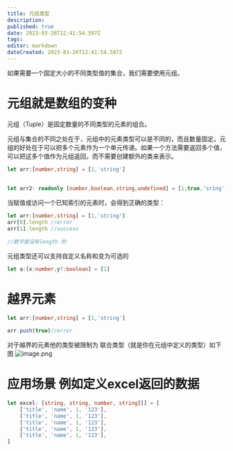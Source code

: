 ```yaml
---
title: 元组类型
description: 
published: true
date: 2023-03-26T12:41:54.597Z
tags: 
editor: markdown
dateCreated: 2023-03-26T12:41:54.597Z
---
```


如果需要一个固定大小的不同类型值的集合，我们需要使用元组。 

# 元组就是数组的变种
元组（Tuple）是固定数量的不同类型的元素的组合。

元组与集合的不同之处在于，元组中的元素类型可以是不同的，而且数量固定。元组的好处在于可以把多个元素作为一个单元传递。如果一个方法需要返回多个值，可以把这多个值作为元组返回，而不需要创建额外的类来表示。

```ts
let arr:[number,string] = [1,'string']
 
 
let arr2: readonly [number,boolean,string,undefined] = [1,true,'sring',undefined]
```
当赋值或访问一个已知索引的元素时，会得到正确的类型：

```ts
let arr:[number,string] = [1,'string']
arr[0].length //error
arr[1].length //success
 
//数字是没有length 的
```
元组类型还可以支持自定义名称和变为可选的

```ts
let a:[x:number,y?:boolean] = [1]
```

# 越界元素
```ts
let arr:[number,string] = [1,'string']
 
arr.push(true)//error
```
对于越界的元素他的类型被限制为 联合类型（就是你在元组中定义的类型）如下图
![image.png](https://raw.githubusercontent.com/cour125822/photo_wi/main/wiki/202303261242912.png)



# 应用场景 例如定义excel返回的数据
```ts
let excel: [string, string, number, string][] = [
    ['title', 'name', 1, '123'],
    ['title', 'name', 1, '123'],
    ['title', 'name', 1, '123'],
    ['title', 'name', 1, '123'],
    ['title', 'name', 1, '123'],
]
```
 